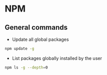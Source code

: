 # NPM

## General commands

- Update all global packages

```bash
npm update -g
```

- List packages globally installed by the user

```bash
npm ls -g --depth=0
```
